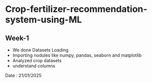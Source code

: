 # Crop-fertilizer-recommendation-system-using-ML
## Week-1 
- We done Datasets Loading
- Importing nodules like numpy, pandas, seaborn and matplotlib
- Analyzed crop datasets
- understand columns

Date : 21/01/2025

